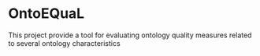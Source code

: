 # OntoEQuaL
This project provide a tool for evaluating ontology quality measures related to several ontology characteristics
